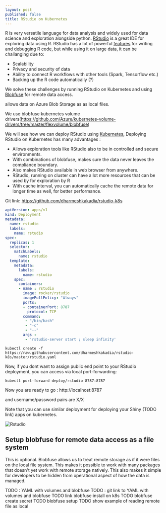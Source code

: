 ```yaml
---
layout: post
published: false
title: RStudio on Kubernetes
---
```


R is very versatile language for data analysis and widely used for data science and exploration alongside python. [RStudio](https://www.rstudio.com/) is a great IDE for exploring data using R. RStudio has a lot of powerful [features](https://www.rstudio.com/products/rstudio/features/) for writing and debugging R code, but while using it on large data, it can be challanging due to:

* Scalability 
* Privacy and security of data
* Ability to connect R workflows with other tools (Spark, Tensorflow etc.)
* Backing up the R code automatically (?)

We solve these challenges by running RStudio on Kubernetes and using [Blobfuse](https://github.com/Azure/azure-storage-fuse) for remote data access. 

allows data on Azure Blob Storage as as local files. 

We use blobfuse kubernetes volume drivers(https://github.com/Azure/kubernetes-volume-drivers/tree/master/flexvolume/blobfuse)

We will see how we can deploy RStudio using [Kubernetes](https://kubernetes.io), Deploying RStudio on Kubernetes has many advantages :

* Allows exploration tools like RStudio also to be in controlled and secure environments.
* With combinations of blobfuse, makes sure the data never leaves the compliance boundary.
* Also makes RStudio available in web browser from anywhere. 
* RStudio, running on cluster can have a lot more resources that can be used by for exploration by R
* With cache interval, you can automatically cache the remote data for longer time as well, for better performance. 

Git link: https://github.com/dharmeshkakadia/rstudio-k8s

```yaml
apiVersion: apps/v1
kind: Deployment
metadata:
  name: rstudio
  labels:
    name: rstudio
spec:
  replicas: 1
  selector:
    matchLabels:
      name: rstudio
  template:
    metadata:
      labels:
        name: rstudio
    spec:
      containers:
      - name : rstudio
        image: rocker/rstudio 
        imagePullPolicy: "Always"
        ports:
        - containerPort: 8787
          protocol: TCP
        command:
         - "/bin/bash"
         - "-c"
         - "--"
        args :
         - 'rstudio-server start ; sleep infinity'
```

```
kubectl create -f https://raw.githubusercontent.com/dharmeshkakadia/rstudio-k8s/master/rstudio.yaml
```

Now, if you dont want to assign public end point to your RStudio deployment, you can access via local port-forwarding:
```
kubectl port-forward deploy/rstudio 8787:8787
```

Now you are ready to go : http://localhost:8787

and username/password pairs are X/X

Note that you can use similar deployment for deploying your Shiny (TODO link) apps on kubernetes.

![Rstudio]({{site.baseurl}}/images/rstudio-k8s.png)


## Setup blobfuse for remote data access as a file system

This is optional.
Blobfuse allows us to treat remote storage as if it were files on the local file system. 
This makes it possible to work with many packages that doesn't yet work with remote storage natively. 
This also makes it simple for developers to be hidden from operational aspect of how the data is managed. 


TODO : YAML with volumes and blobfuse
TODO : git link to YAML with volumes and blobfuse
TODO link blobfuse install on k8s
TODO blobfuse create secret
TODO blobfuse setup
TODO show example of reading remote file as local
